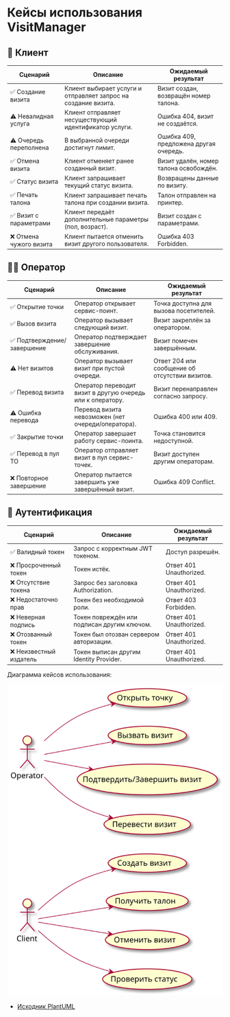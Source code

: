 # Кейсы использования VisitManager

## 🧾 Клиент

| Сценарий | Описание | Ожидаемый результат |
|---|---|---|
| ✅ Создание визита | Клиент выбирает услуги и отправляет запрос на создание визита. | Визит создан, возвращён номер талона. |
| ⚠️ Невалидная услуга | Клиент отправляет несуществующий идентификатор услуги. | Ошибка 404, визит не создаётся. |
| ⚠️ Очередь переполнена | В выбранной очереди достигнут лимит. | Ошибка 409, предложена другая очередь. |
| ✅ Отмена визита | Клиент отменяет ранее созданный визит. | Визит удалён, номер талона освобождён. |
| ✅ Статус визита | Клиент запрашивает текущий статус визита. | Возвращены данные по визиту. |
| ✅ Печать талона | Клиент запрашивает печать талона при создании визита. | Талон отправлен на принтер. |
| ✅ Визит с параметрами | Клиент передаёт дополнительные параметры (пол, возраст). | Визит создан с параметрами. |
| ❌ Отмена чужого визита | Клиент пытается отменить визит другого пользователя. | Ошибка 403 Forbidden. |

## 🧑‍💼 Оператор

| Сценарий | Описание | Ожидаемый результат |
|---|---|---|
| ✅ Открытие точки | Оператор открывает сервис-поинт. | Точка доступна для вызова посетителей. |
| ✅ Вызов визита | Оператор вызывает следующий визит. | Визит закреплён за оператором. |
| ✅ Подтверждение/завершение | Оператор подтверждает завершение обслуживания. | Визит помечен завершённым. |
| ⚠️ Нет визитов | Оператор вызывает визит при пустой очереди. | Ответ 204 или сообщение об отсутствии визитов. |
| ✅ Перевод визита | Оператор переводит визит в другую очередь или к оператору. | Визит перенаправлен согласно запросу. |
| ⚠️ Ошибка перевода | Перевод визита невозможен (нет очереди/оператора). | Ошибка 400 или 409. |
| ✅ Закрытие точки | Оператор завершает работу сервис-поинта. | Точка становится недоступной. |
| ✅ Перевод в пул ТО | Оператор отправляет визит в пул сервис-точек. | Визит доступен другим операторам. |
| ❌ Повторное завершение | Оператор пытается завершить уже завершённый визит. | Ошибка 409 Conflict. |

## 🔐 Аутентификация

| Сценарий | Описание | Ожидаемый результат |
|---|---|---|
| ✅ Валидный токен | Запрос с корректным JWT токеном. | Доступ разрешён. |
| ❌ Просроченный токен | Токен истёк. | Ответ 401 Unauthorized. |
| ❌ Отсутствие токена | Запрос без заголовка Authorization. | Ответ 401 Unauthorized. |
| ❌ Недостаточно прав | Токен без необходимой роли. | Ответ 403 Forbidden. |
| ❌ Неверная подпись | Токен повреждён или подписан другим ключом. | Ответ 401 Unauthorized. |
| ❌ Отозванный токен | Токен был отозван сервером авторизации. | Ответ 401 Unauthorized. |
| ❌ Неизвестный издатель | Токен выписан другим Identity Provider. | Ответ 401 Unauthorized. |

Диаграмма кейсов использования:

![Диаграмма кейсов использования](diagrams/use-cases.svg)

- [Исходник PlantUML](diagrams/use-cases.puml)

